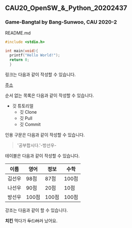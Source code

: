 ## CAU20_OpenSW_&_Python_20202437
### Game-Bangtal by Bang-Sunwoo, CAU 2020-2

README.md
```c
#include <stdio.h>

int main(void){
  printf("Hello World!");
  return 0;
  }
```
링크는 다음과 같이 작성할 수 있습니다.

[주소](https://github.com/Seonu-32020/CAU20_Python_20202437)

순서 없는 목록은 다음과 같이 작성할 수 있습니다.

* 깃 튜토리얼
  * 깃 Clone
  * 깃 Pull
  * 깃 Commit
  
인용 구문은 다음과 같이 작성할 수 있습니다.

>'공부합시다.'-방선우-

테이블은 다음과 같이 작성할 수 있습니다.

이름|영어|정보|수학
---|---|---|---|
김선우|98점|87점|100점|
나선우|90점|20점|10점|
방선우|100점|100점|100점|

강조는 다음과 같이 할 수 있습니다.

**치킨** 먹다가 ~~두드러기~~ 났어요.
